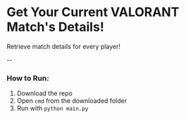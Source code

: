 # Get Your Current VALORANT Match's Details!

Retrieve match details for every player!

--

### How to Run:
1) Download the repo
2) Open `cmd` from the downloaded folder
3) Run with `python main.py`
